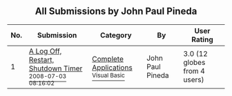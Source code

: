 ﻿<div align="center">

## All Submissions by John Paul Pineda

</div>

No.  | Submission | Category | By   | User Rating
---- | ---------- | -------- | ---- | -----------
1 | [A Log Off, Restart, Shutdown Timer<br /><sup>2008-07-03 08:16:02</sup>](https://github.com/Planet-Source-Code/john-paul-pineda-a-log-off-restart-shutdown-timer__1-70791) | [Complete Applications<br /><sup>Visual Basic</sup>](../ByCategory/complete-applications__1-27.md) | John Paul Pineda | 3.0 (12 globes from 4 users)
